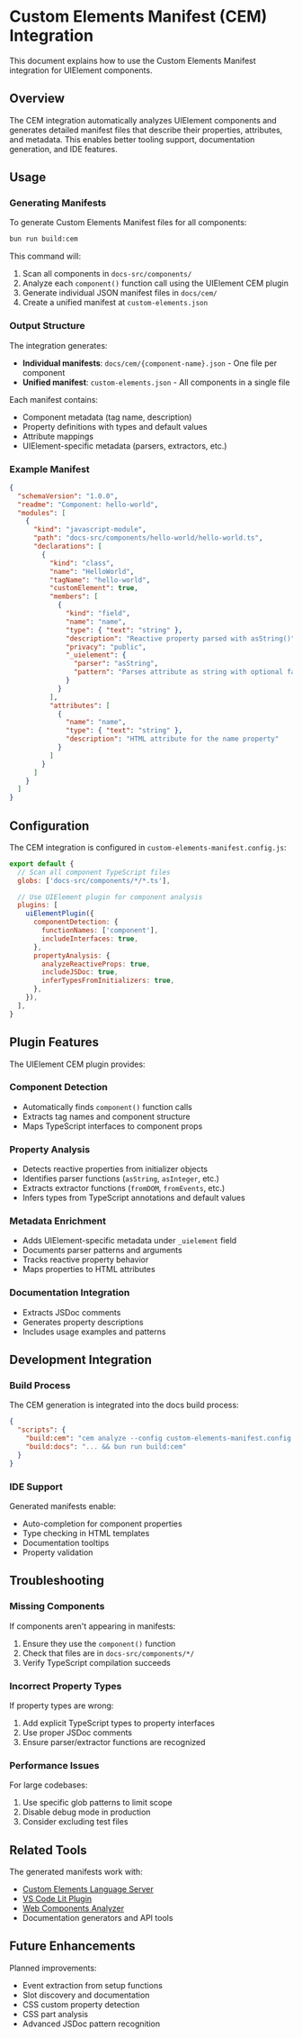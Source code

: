 # Custom Elements Manifest (CEM) Integration

This document explains how to use the Custom Elements Manifest integration for UIElement components.

## Overview

The CEM integration automatically analyzes UIElement components and generates detailed manifest files that describe their properties, attributes, and metadata. This enables better tooling support, documentation generation, and IDE features.

## Usage

### Generating Manifests

To generate Custom Elements Manifest files for all components:

```bash
bun run build:cem
```

This command will:
1. Scan all components in `docs-src/components/`
2. Analyze each `component()` function call using the UIElement CEM plugin
3. Generate individual JSON manifest files in `docs/cem/`
4. Create a unified manifest at `custom-elements.json`

### Output Structure

The integration generates:

- **Individual manifests**: `docs/cem/{component-name}.json` - One file per component
- **Unified manifest**: `custom-elements.json` - All components in a single file

Each manifest contains:
- Component metadata (tag name, description)
- Property definitions with types and default values
- Attribute mappings
- UIElement-specific metadata (parsers, extractors, etc.)

### Example Manifest

```json
{
  "schemaVersion": "1.0.0",
  "readme": "Component: hello-world",
  "modules": [
    {
      "kind": "javascript-module",
      "path": "docs-src/components/hello-world/hello-world.ts",
      "declarations": [
        {
          "kind": "class",
          "name": "HelloWorld",
          "tagName": "hello-world",
          "customElement": true,
          "members": [
            {
              "kind": "field",
              "name": "name",
              "type": { "text": "string" },
              "description": "Reactive property parsed with asString()",
              "privacy": "public",
              "_uielement": {
                "parser": "asString",
                "pattern": "Parses attribute as string with optional fallback"
              }
            }
          ],
          "attributes": [
            {
              "name": "name",
              "type": { "text": "string" },
              "description": "HTML attribute for the name property"
            }
          ]
        }
      ]
    }
  ]
}
```

## Configuration

The CEM integration is configured in `custom-elements-manifest.config.js`:

```javascript
export default {
  // Scan all component TypeScript files
  globs: ['docs-src/components/*/*.ts'],

  // Use UIElement plugin for component analysis
  plugins: [
    uiElementPlugin({
      componentDetection: {
        functionNames: ['component'],
        includeInterfaces: true,
      },
      propertyAnalysis: {
        analyzeReactiveProps: true,
        includeJSDoc: true,
        inferTypesFromInitializers: true,
      },
    }),
  ],
}
```

## Plugin Features

The UIElement CEM plugin provides:

### Component Detection
- Automatically finds `component()` function calls
- Extracts tag names and component structure
- Maps TypeScript interfaces to component props

### Property Analysis
- Detects reactive properties from initializer objects
- Identifies parser functions (`asString`, `asInteger`, etc.)
- Extracts extractor functions (`fromDOM`, `fromEvents`, etc.)
- Infers types from TypeScript annotations and default values

### Metadata Enrichment
- Adds UIElement-specific metadata under `_uielement` field
- Documents parser patterns and arguments
- Tracks reactive property behavior
- Maps properties to HTML attributes

### Documentation Integration
- Extracts JSDoc comments
- Generates property descriptions
- Includes usage examples and patterns

## Development Integration

### Build Process
The CEM generation is integrated into the docs build process:

```json
{
  "scripts": {
    "build:cem": "cem analyze --config custom-elements-manifest.config.js",
    "build:docs": "... && bun run build:cem"
  }
}
```

### IDE Support
Generated manifests enable:
- Auto-completion for component properties
- Type checking in HTML templates
- Documentation tooltips
- Property validation

## Troubleshooting

### Missing Components
If components aren't appearing in manifests:
1. Ensure they use the `component()` function
2. Check that files are in `docs-src/components/*/`
3. Verify TypeScript compilation succeeds

### Incorrect Property Types
If property types are wrong:
1. Add explicit TypeScript types to property interfaces
2. Use proper JSDoc comments
3. Ensure parser/extractor functions are recognized

### Performance Issues
For large codebases:
1. Use specific glob patterns to limit scope
2. Disable debug mode in production
3. Consider excluding test files

## Related Tools

The generated manifests work with:
- [Custom Elements Language Server](https://github.com/runem/web-component-analyzer)
- [VS Code Lit Plugin](https://marketplace.visualstudio.com/items?itemName=runem.lit-plugin)
- [Web Components Analyzer](https://github.com/runem/web-component-analyzer)
- Documentation generators and API tools

## Future Enhancements

Planned improvements:
- Event extraction from setup functions
- Slot discovery and documentation
- CSS custom property detection
- CSS part analysis
- Advanced JSDoc pattern recognition
